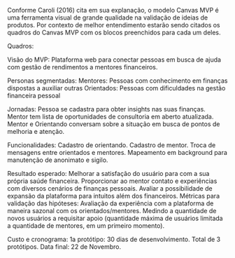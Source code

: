 Conforme Caroli (2016) cita em sua explanação, o modelo Canvas MVP é uma ferramenta visual de grande qualidade na validação de ideias de produtos. Por contexto de melhor entendimento estarão sendo citados os quadros do Canvas MVP com os blocos preenchidos para cada um deles.

Quadros:

Visão do MVP:
Plataforma web para conectar pessoas em busca de ajuda com gestão de rendimentos a mentores financeiros.

Personas segmentadas:
Mentores: Pessoas com conhecimento em finanças dispostas a auxiliar outras
Orientados: Pessoas com dificuldades na gestão financeira pessoal

Jornadas:
Pessoa se cadastra para obter insights nas suas finanças.
Mentor tem lista de oportunidades de consultoria em aberto atualizada.
Mentor e Orientando conversam sobre a situação em busca de pontos de melhoria e atenção.

Funcionalidades:
Cadastro de orientando.
Cadastro de mentor.
Troca de mensagens entre orientados e mentores.
Mapeamento em background para manutenção de anonimato e sigilo.

Resultado esperado:
Melhorar a satisfação do usuário para com a sua própria saúde financeira. Proporcionar ao mentor contato e experiências com diversos cenários de finanças pessoais. Avaliar a possibilidade de expansão da plataforma para intuitos além dos financeiros.
Métricas para validação das hipóteses:
Avaliação da experiência com a plataforma de maneira sazonal com os orientados/mentores. Medindo a quantidade de novos usuários a requisitar apoio (quantidade máxima de usuários limitada a quantidade de mentores, em um primeiro momento).

Custo e cronograma:
1a protótipo: 30 dias de desenvolvimento. Total de 3 protótipos.
Data final: 22 de Novembro.
